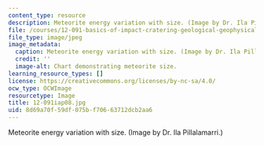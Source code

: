 ```yaml
---
content_type: resource
description: Meteorite energy variation with size. (Image by Dr. Ila Pillalamarri.)
file: /courses/12-091-basics-of-impact-cratering-geological-geophysical-geochemical-environmental-studies-of-some-impact-craters-of-the-earth-january-iap-2008/8d69a70f59df075bf70663712dcb2aa6_12-091iap08.jpg
file_type: image/jpeg
image_metadata:
  caption: Meteorite energy variation with size. (Image by Dr. Ila Pillalamarri.)
  credit: ''
  image-alt: Chart demonstrating meteorite size.
learning_resource_types: []
license: https://creativecommons.org/licenses/by-nc-sa/4.0/
ocw_type: OCWImage
resourcetype: Image
title: 12-091iap08.jpg
uid: 8d69a70f-59df-075b-f706-63712dcb2aa6
---
```

Meteorite energy variation with size. (Image by Dr. Ila Pillalamarri.)